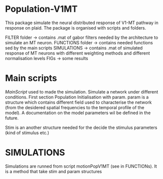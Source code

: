 # Population-V1MT
 
This package simulate the neural distributed response of V1-MT pathway in response on plaid. The package is organised with scripts and folders.

FILTER folder -> contains .mat of gabor filters needed by the architecture to simulate an MT neuron.
FUNCTIONS folder -> contains needed functions sed by the main scripts
SIMULATIONS -> contains .mat of simulated response of MT neurons with different weighting methods and different normalisation levels
FIGs -> some results

# Main scripts

_MainScript_ used to made the simulation. Simulate a network under different conditions. First section Population Initialisation with param.
param is a structure which contains different field used to characterise the network (from the desidered spatial frequencies to the temporal profile of the model). 
A documentation on the model parameters wil be defined in the future.

Stim is an another structure needed for the decide the stimulus parameters (kind of stimulus etc.)

# SIMULATIONS
Simulations are runned from script motionPopV1MT (see in FUNCTIONs). It is a method that take stim and param structures
